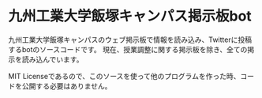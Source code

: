 # 九州工業大学飯塚キャンパス掲示板bot

九州工業大学飯塚キャンパスのウェブ掲示板で情報を読み込み、Twitterに投稿するbotのソースコードです。
現在、授業調整に関する掲示板を除き、全ての掲示を読み込んでいます。

MIT Licenseであるので、このソースを使って他のプログラムを作った時、コードを公開する必要はありません。
